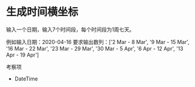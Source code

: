 # 生成时间横坐标

输入一个日期，输入7个时间段，每个时间段为1周七天。

例如输入日期：2020-04-16
要求输出数列：['2 Mar - 8 Mar', '9 Mar - 15 Mar', '16 Mar - 22 Mar', '23 Mar - 29 Mar', '30 Mar - 5 Apr', '6 Apr - 12 Apr', '13 Apr - 19 Apr']

考察项

- DateTime
